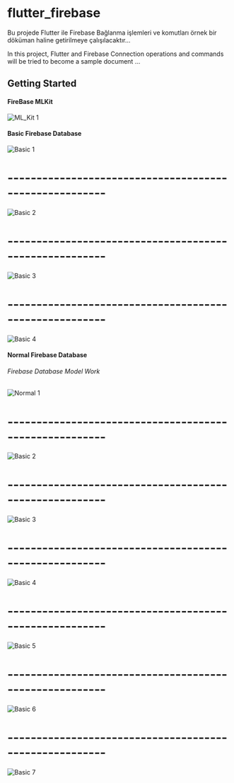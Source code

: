 # flutter_firebase

Bu projede Flutter ile Firebase Bağlanma işlemleri ve komutları örnek bir döküman haline getirilmeye çalışılacaktır...

In this project, Flutter and Firebase Connection operations and commands will be tried to become a sample document ...

## Getting Started

####  FireBase MLKit
![ML_Kit 1](https://raw.githubusercontent.com/harunlakodla/Flutter-Firebase-ML_Kit-Database-Storage/master/Screenshots/Firebase_ML_Kit/Firebase_ML_Kit1.PNG)

#### Basic Firebase Database 
![Basic 1](https://raw.githubusercontent.com/harunlakodla/Flutter-Firebase-ML_Kit-Database-Storage/master/Screenshots/Firebase_Basic_Data/Firebase_Basic.PNG)
# -------------------------------------------------------
![Basic 2](https://raw.githubusercontent.com/harunlakodla/Flutter-Firebase-ML_Kit-Database-Storage/master/Screenshots/Firebase_Basic_Data/Firebase_Basic2.PNG)
# -------------------------------------------------------
![Basic 3](https://raw.githubusercontent.com/harunlakodla/Flutter-Firebase-ML_Kit-Database-Storage/master/Screenshots/Firebase_Basic_Data/Firebase_Basic3.PNG)
# -------------------------------------------------------
![Basic 4](https://raw.githubusercontent.com/harunlakodla/Flutter-Firebase-ML_Kit-Database-Storage/master/Screenshots/Firebase_Basic_Data/Firebase_Basic4.PNG)

#### Normal Firebase Database 

###### Firebase Database Model Work 

![Normal 1](https://raw.githubusercontent.com/harunlakodla/Flutter-Firebase-ML_Kit-Database-Storage/master/Screenshots/Firebase_Normal_Data/Firebase_Normal1.PNG)
# -------------------------------------------------------
![Basic 2](https://raw.githubusercontent.com/harunlakodla/Flutter-Firebase-ML_Kit-Database-Storage/master/Screenshots/Firebase_Normal_Data/Firebase_Normal2.PNG)
# -------------------------------------------------------
![Basic 3](https://raw.githubusercontent.com/harunlakodla/Flutter-Firebase-ML_Kit-Database-Storage/master/Screenshots/Firebase_Normal_Data/Firebase_Normal3.PNG)
# -------------------------------------------------------
![Basic 4](https://raw.githubusercontent.com/harunlakodla/Flutter-Firebase-ML_Kit-Database-Storage/master/Screenshots/Firebase_Normal_Data/Firebase_Normal4.PNG)
# -------------------------------------------------------
![Basic 5](https://raw.githubusercontent.com/harunlakodla/Flutter-Firebase-ML_Kit-Database-Storage/master/Screenshots/Firebase_Normal_Data/Firebase_Normal5.PNG)
# -------------------------------------------------------
![Basic 6](https://raw.githubusercontent.com/harunlakodla/Flutter-Firebase-ML_Kit-Database-Storage/master/Screenshots/Firebase_Normal_Data/Firebase_Normal6.PNG)
# -------------------------------------------------------
![Basic 7](https://raw.githubusercontent.com/harunlakodla/Flutter-Firebase-ML_Kit-Database-Storage/master/Screenshots/Firebase_Normal_Data/Firebase_Normal7.PNG)
